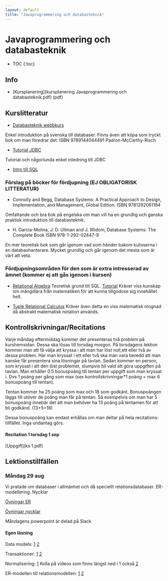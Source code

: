 ```yaml
---
layout: default
title: "Javaprogrammering och databasteknik"
---
```



Javaprogrammering och databasteknik
=========================================

* TOC
{:toc}

Info
----

* [Kursplanering](kursplanering Javaprogrammering och databasteknik.pdf) (pdf)

Kurslitteratur
----
* [Databasteknik webbkurs](http://www.databasteknik.se/webbkursen/) 

Enkel introduktion på svenska till databaser. Finns även att köpa som tryckt bok om man föredrar det: ISBN 9789144044491 Padron-McCarthy-Risch 

* [Tutorial JDBC](http://www.tutorialspoint.com/jdbc/index.htm)

Tutorial och någorlunda enkel inledning till JDBC

* [Intro till SQL](http://www.w3schools.com/sql/)


  
### Förslag på böcker för fördjupning (EJ OBLIGATORISK LITTERATUR)


* Connolly and Begg, Database Systems: A Practical Approach to Design, Implementation, and Management, Global Edition. ISBN 9781292061184

Omfattande och bra bok på engelska om man vill ha en grundlig och ganska praktisk introduktion till databasteknik.
  
* H. Garcia-Molina, J. D. Ullman and J. Widom, Database Systems: The Complete Book  ISBN  978-1-292-02447-9

En mer teoretisk bok som går igenom vad som händer bakom kulisserna  i en databashanterare. Mycket grundlig och går igenom det mesta som är värt att veta.

### Fördjupningsområden för den som är extra intresserad av ämnet (kommer ej att gås igenom i kursen)

* [Relational Algebra](https://en.wikipedia.org/wiki/Relational_algebra)
Teoretisk grund till SQL. [Tutorial](http://www.tutorialspoint.com/dbms/relational_algebra.htm) Kräver viss kunskap om mängdlära från matematiken för att kunna tillgodose sig innehållet helt.

* [Tuple Relational Calculus](https://en.wikipedia.org/wiki/Tuple_relational_calculus#Atoms)
Kräver även detta en viss matematisk mognad då abstrakt matematisk notation används.

Kontrollskrivningar/Recitations
----
Varje måndag eftermiddag kommer det presenteras två problem på kurshemsidan. Dessa ska lösas till torsdag morgon. På torsdagens lektion kommer man att få välja att kryssa i att man har löst noll,ett eller två av dessa problem. Har man kryssat i ett eller två ska man vara beredd att man kanske får presentera sina lösningar på tavlan. Sedan kommer en person, som kryssat i att den löst problemet, slumpvis bli vald att göra uppgiften på tavlan. Man erhåller 0.5 bonuspoäng till tentan per uppgift som man kryssat i. Dvs 1 poäng per gång som max (sex kontrollskrivningar*1 poäng = max 6 bonuspoäng till tentan). 

Tentan kommer ha 25 poäng som max och 18 som godkänt. Bonuspoängen läggs till utöver de poäng man får på tentan. Så exempelvis om man har 5 bonuspoäng innebär det att man behöver ha 13 poäng på tentamen för att bli godkänd. (13+5=18)

Dessa bonuspoäng kan endast erhållas om man deltar på hela recitations-tillfället. Inga undantag görs.

#### Recitation 1 torsdag 1 sep

[Uppgift](ks 1.pdf)



Lektionstillfällen
-------------------

### Måndag 29 aug

Vi pratade om databaser i allmänhet och då speciellt relationsdatabaser. ER-modellering. Nycklar

[Övningar ER](Övningar_ER.pdf)

[Övningar nycklar](Övningar_nycklar.pdf)

Måndagens powerpoint är delad på Slack

#### Egen läsning
Data models: [1](http://www.datamodel.com/index.php/articles/what-are-conceptual-logical-and-physical-data-models/) [2](https://en.wikipedia.org/wiki/ANSI-SPARC_Architecture)

Transaktioner: [1](https://en.wikipedia.org/wiki/Database_transaction) [2](https://en.wikipedia.org/wiki/ACID)

Normalisering: [1](http://porkforge.mardby.se/index.php?title=Normalisering) Kolla på videos som finns längst ned i 1 också
[2](http://www.databasteknik.se/webbkursen/normalisering/index.html)

ER-modellen till relationsmodellen: [1](http://databasteknik.se/webbkursen/er2relationer/index.html) [2](https://dbwebb.se/kunskap/kokbok-for-databasmodellering)


